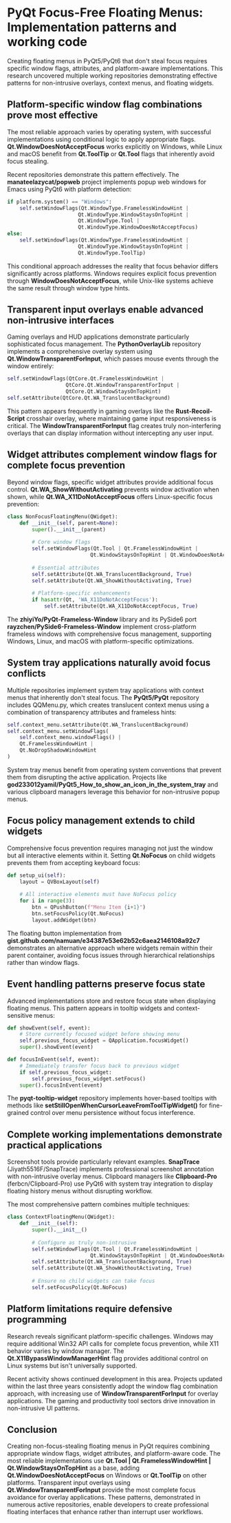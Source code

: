 # PyQt Focus-Free Floating Menus: Implementation patterns and working code

Creating floating menus in PyQt5/PyQt6 that don't steal focus requires specific window flags, attributes, and platform-aware implementations. This research uncovered multiple working repositories demonstrating effective patterns for non-intrusive overlays, context menus, and floating widgets.

## Platform-specific window flag combinations prove most effective

The most reliable approach varies by operating system, with successful implementations using conditional logic to apply appropriate flags. **Qt.WindowDoesNotAcceptFocus** works explicitly on Windows, while Linux and macOS benefit from **Qt.ToolTip** or **Qt.Tool** flags that inherently avoid focus stealing.

Recent repositories demonstrate this pattern effectively. The **manateelazycat/popweb** project implements popup web windows for Emacs using PyQt6 with platform detection:

```python
if platform.system() == "Windows":
    self.setWindowFlags(Qt.WindowType.FramelessWindowHint | 
                       Qt.WindowType.WindowStaysOnTopHint | 
                       Qt.WindowType.Tool | 
                       Qt.WindowType.WindowDoesNotAcceptFocus)
else:
    self.setWindowFlags(Qt.WindowType.FramelessWindowHint | 
                       Qt.WindowType.WindowStaysOnTopHint | 
                       Qt.WindowType.ToolTip)
```

This conditional approach addresses the reality that focus behavior differs significantly across platforms. Windows requires explicit focus prevention through **WindowDoesNotAcceptFocus**, while Unix-like systems achieve the same result through window type hints.

## Transparent input overlays enable advanced non-intrusive interfaces

Gaming overlays and HUD applications demonstrate particularly sophisticated focus management. The **PythonOverlayLib** repository implements a comprehensive overlay system using **Qt.WindowTransparentForInput**, which passes mouse events through the window entirely:

```python
self.setWindowFlags(QtCore.Qt.FramelessWindowHint | 
                   QtCore.Qt.WindowTransparentForInput | 
                   QtCore.Qt.WindowStaysOnTopHint)
self.setAttribute(QtCore.Qt.WA_TranslucentBackground)
```

This pattern appears frequently in gaming overlays like the **Rust-Recoil-Script** crosshair overlay, where maintaining game input responsiveness is critical. The **WindowTransparentForInput** flag creates truly non-interfering overlays that can display information without intercepting any user input.

## Widget attributes complement window flags for complete focus prevention

Beyond window flags, specific widget attributes provide additional focus control. **Qt.WA_ShowWithoutActivating** prevents window activation when shown, while **Qt.WA_X11DoNotAcceptFocus** offers Linux-specific focus prevention:

```python
class NonFocusFloatingMenu(QWidget):
    def __init__(self, parent=None):
        super().__init__(parent)
        
        # Core window flags
        self.setWindowFlags(Qt.Tool | Qt.FramelessWindowHint | 
                           Qt.WindowStaysOnTopHint | Qt.WindowDoesNotAcceptFocus)
        
        # Essential attributes
        self.setAttribute(Qt.WA_TranslucentBackground, True)
        self.setAttribute(Qt.WA_ShowWithoutActivating, True)
        
        # Platform-specific enhancements
        if hasattr(Qt, 'WA_X11DoNotAcceptFocus'):
            self.setAttribute(Qt.WA_X11DoNotAcceptFocus, True)
```

The **zhiyiYo/PyQt-Frameless-Window** library and its PySide6 port **rayzchen/PySide6-Frameless-Window** implement cross-platform frameless windows with comprehensive focus management, supporting Windows, Linux, and macOS with platform-specific optimizations.

## System tray applications naturally avoid focus conflicts

Multiple repositories implement system tray applications with context menus that inherently don't steal focus. The **PyQt5/PyQt** repository includes QQMenu.py, which creates translucent context menus using a combination of transparency attributes and frameless hints:

```python
self.context_menu.setAttribute(Qt.WA_TranslucentBackground)
self.context_menu.setWindowFlags(
    self.context_menu.windowFlags() | 
    Qt.FramelessWindowHint | 
    Qt.NoDropShadowWindowHint
)
```

System tray menus benefit from operating system conventions that prevent them from disrupting the active application. Projects like **god233012yamil/PyQt5_How_to_show_an_icon_in_the_system_tray** and various clipboard managers leverage this behavior for non-intrusive popup menus.

## Focus policy management extends to child widgets

Comprehensive focus prevention requires managing not just the window but all interactive elements within it. Setting **Qt.NoFocus** on child widgets prevents them from accepting keyboard focus:

```python
def setup_ui(self):
    layout = QVBoxLayout(self)
    
    # All interactive elements must have NoFocus policy
    for i in range(3):
        btn = QPushButton(f"Menu Item {i+1}")
        btn.setFocusPolicy(Qt.NoFocus)
        layout.addWidget(btn)
```

The floating button implementation from **gist.github.com/namuan/e34387e53e62b52c6aea2146108a92c7** demonstrates an alternative approach where widgets remain within their parent container, avoiding focus issues through hierarchical relationships rather than window flags.

## Event handling patterns preserve focus state

Advanced implementations store and restore focus state when displaying floating menus. This pattern appears in tooltip widgets and context-sensitive menus:

```python
def showEvent(self, event):
    # Store currently focused widget before showing menu
    self.previous_focus_widget = QApplication.focusWidget()
    super().showEvent(event)

def focusInEvent(self, event):
    # Immediately transfer focus back to previous widget
    if self.previous_focus_widget:
        self.previous_focus_widget.setFocus()
    super().focusInEvent(event)
```

The **pyqt-tooltip-widget** repository implements hover-based tooltips with methods like **setStillOpenWhenCursorLeaveFromToolTipWidget()** for fine-grained control over menu persistence without focus interference.

## Complete working implementations demonstrate practical applications

Screenshot tools provide particularly relevant examples. **SnapTrace** (Jiyath5516F/SnapTrace) implements professional screenshot annotation with non-intrusive overlay menus. Clipboard managers like **Clipboard-Pro** (ferbcn/Clipboard-Pro) use PyQt6 with system tray integration to display floating history menus without disrupting workflow.

The most comprehensive pattern combines multiple techniques:

```python
class ContextFloatingMenu(QWidget):
    def __init__(self):
        super().__init__()
        
        # Configure as truly non-intrusive
        self.setWindowFlags(Qt.Tool | Qt.FramelessWindowHint | 
                           Qt.WindowStaysOnTopHint | Qt.WindowDoesNotAcceptFocus)
        self.setAttribute(Qt.WA_TranslucentBackground, True)
        self.setAttribute(Qt.WA_ShowWithoutActivating, True)
        
        # Ensure no child widgets can take focus
        self.setFocusPolicy(Qt.NoFocus)
```

## Platform limitations require defensive programming

Research reveals significant platform-specific challenges. Windows may require additional Win32 API calls for complete focus prevention, while X11 behavior varies by window manager. The **Qt.X11BypassWindowManagerHint** flag provides additional control on Linux systems but isn't universally supported.

Recent activity shows continued development in this area. Projects updated within the last three years consistently adopt the window flag combination approach, with increasing use of **WindowTransparentForInput** for overlay applications. The gaming and productivity tool sectors drive innovation in non-intrusive UI patterns.

## Conclusion

Creating non-focus-stealing floating menus in PyQt requires combining appropriate window flags, widget attributes, and platform-aware code. The most reliable implementations use **Qt.Tool | Qt.FramelessWindowHint | Qt.WindowStaysOnTopHint** as a base, adding **Qt.WindowDoesNotAcceptFocus** on Windows or **Qt.ToolTip** on other platforms. Transparent input overlays using **Qt.WindowTransparentForInput** provide the most complete focus avoidance for overlay applications. These patterns, demonstrated in numerous active repositories, enable developers to create professional floating interfaces that enhance rather than interrupt user workflows.